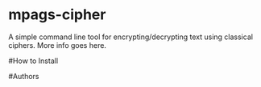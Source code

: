 # mpags-cipher
A simple command line tool for encrypting/decrypting text using classical ciphers. More info goes here.

#How to Install

#Authors
